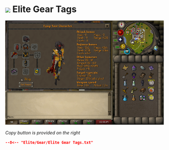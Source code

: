 # <img style="vertical-align:middle" src="../../images/icons/elite.png" width="35"> Elite Gear Tags

![Elite Gear](../images/Elite%20Gear.png)

_Copy button is provided on the right_
``` json title=""
--8<-- "Elite/Gear/Elite Gear Tags.txt"
```